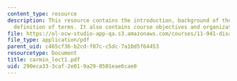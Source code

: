```yaml
---
content_type: resource
description: This resource contains the introduction, background of the course with
  definition of terms. It also contains course objectives and organization.
file: https://ol-ocw-studio-app-qa.s3.amazonaws.com/courses/11-941-disaster-vulnerability-and-resilience-spring-2005/290eca333caf2e019a298501eae6cae0_carmin_lect1.pdf
file_type: application/pdf
parent_uid: c465cf36-b2cd-f07c-c5dc-7a10d5f64453
resourcetype: Document
title: carmin_lect1.pdf
uid: 290eca33-3caf-2e01-9a29-8501eae6cae0
---
```

